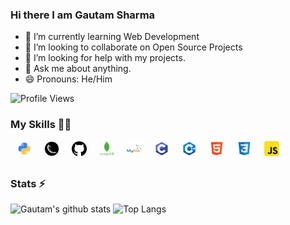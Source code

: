 ### Hi there I am Gautam Sharma 

- 🌱 I’m currently learning Web Development
- 👯 I’m looking to collaborate on Open Source Projects
- 🤔 I’m looking for help with my projects.
- 💬 Ask me about anything.
- 😄 Pronouns: He/Him


![Profile Views](https://hits.seeyoufarm.com/api/count/incr/badge.svg?url=https://github.com/gautam-chitti/&title=Profile%20Views)

### My Skills 👨‍💻

<img align="left" alt="Python" width="24px" src="icons/python.png" style='margin:0 10px;'/>
<img align="left" alt="Flask" width="24px" src="icons/flask.png" style='margin:0 10px;'/>
<img align="left" alt="GitHub" width="24px" src="icons/github.png" style='margin:0 10px;'/>
<img align="left" alt="MongoDB" width="24px" src="icons/mongodb.png" style='margin:0 10px;'/>
<img align="left" alt="MySQL" width="24px" src="icons/mysql.png" style='margin:0 10px;'/>
<img align="left" alt="C" width="24px" src="icons/c.png" style='margin:0 10px;'/>
<img align="left" alt="C++" width="24px" src="icons/cpp.png" style='margin:0 10px;'/>
<img align="left" alt="HTML" width="24px" src="icons/html.png" style='margin:0 10px;'/>
<img align="left" alt="CSS" width="24px" src="icons/css.png" style='margin:0 10px;'/>
<img align="left" alt="JavaScript" width="24px" src="icons/javascript.png" style='margin:0 10px;'/>
<br><br>

### Stats ⚡️

![Gautam's github stats](https://github-readme-stats.vercel.app/api?username=gautam-chitti&count_private=true&include_all_commits=true&theme=light&show_icons=true)
![Top Langs](https://github-readme-stats.vercel.app/api/top-langs/?username=gautam-chitti&theme=light)
